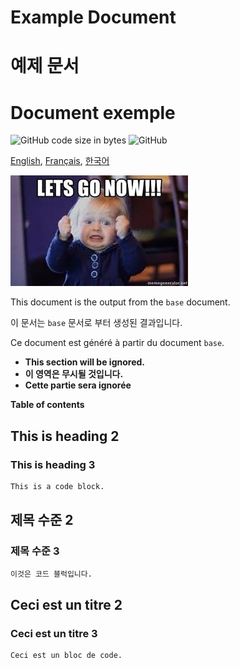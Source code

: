 <!---------------------------->
<!-- multilangual suffix: en, fr, kr  -->
<!---------------------------->

<!-- [en] -->
# Example Document
<!-- [kr] -->
# 예제 문서
<!-- [fr] -->
# Document exemple

<!-- [common] -->

![GitHub code size in bytes](https://img.shields.io/github/languages/code-size/ryul1206/multilingual-markdown.svg)
![GitHub](https://img.shields.io/github/license/ryul1206/multilingual-markdown.svg)

[English](example.en.md), [Français](example.fr.md), [한국어](example.kr.md)

![lets go now](lets-go-now.jpg)

<!-- [en] -->
This document is the output from the `base` document.
<!-- [kr] -->
이 문서는 `base` 문서로 부터 생성된 결과입니다.
<!-- [en] -->
Ce document est généré à partir du document `base`. 
<!-- [common] -->

<!-- [ignore] -->
- **This section will be ignored.**
- **이 영역은 무시될 것입니다.**
- **Cette partie sera ignorée**

<!-- [common] -->
**Table of contents**

<!-- [[ multilangual toc: level=2~3 ]] -->

<!-- [en] -->
## This is heading 2

### This is heading 3

```bash
This is a code block.
```

<!-- [kr] -->
## 제목 수준 2

### 제목 수준 3

```bash
이것은 코드 블럭입니다.
```
<!-- [fr] -->
## Ceci est un titre 2

### Ceci est un titre 3

```bash
Ceci est un bloc de code.
```


